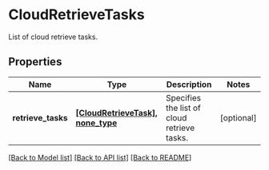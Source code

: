 # CloudRetrieveTasks

List of cloud retrieve tasks.

## Properties
Name | Type | Description | Notes
------------ | ------------- | ------------- | -------------
**retrieve_tasks** | [**[CloudRetrieveTask], none_type**](CloudRetrieveTask.md) | Specifies the list of cloud retrieve tasks. | [optional] 

[[Back to Model list]](../README.md#documentation-for-models) [[Back to API list]](../README.md#documentation-for-api-endpoints) [[Back to README]](../README.md)


